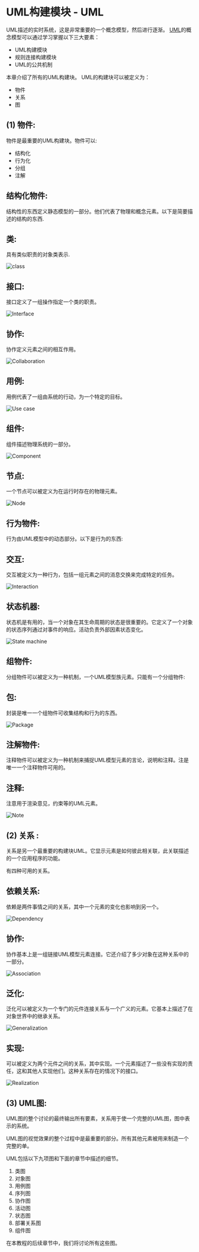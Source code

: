 # UML构建模块 - UML

UML描述的实时系统，这是非常重要的一个概念模型，然后进行逐渐。 [UML](http://www.yiibai.com/html/uml)的概念模型可以通过学习掌握以下三大要素：

*   UML构建模块
*   规则连接构建模块
*   UML的公共机制

本章介绍了所有的UML构建块。 UML的构建块可以被定义为：

*   物件
*   关系
*   图

## (1) 物件:

物件是最重要的UML构建块。物件可以:

*   结构化
*   行为化
*   分组
*   注解

## 结构化物件:

结构性的东西定义静态模型的一部分​​。他们代表了物理和概念元素。以下是简要描述的结构的东西.

## 类:

具有类似职责的对象类表示.

![class](../img/094Z12240-0.jpg)

## 接口:

接口定义了一组操作指定一个类的职责。

![Interface](../img/094Z15543-1.jpg)

## 协作:

协作定义元素之间的相互作用。

![Collaboration](../img/094Z11Z4-2.jpg)

## 用例:

用例代表了一组由系统的行动，为一个特定的目标。

![Use case](../img/094Z115Y-3.jpg)

## 组件:

组件描述物理系统的一部分。

![Component](../img/094Z15622-4.jpg)

## 节点:

一个节点可以被定义为在运行时存在的物理元素。

![Node](../img/094Z14393-5.jpg)

## 行为物件:

行为由UML模型中的动态部分。以下是行为的东西:

## 交互:

交互被定义为一种行为，包括一组元素之间的消息交换来完成特定的任务。

![Interaction](../img/094Z1A25-6.jpg)

## 状态机器:

状态机是有用的，当一个对象在其生命周期的状态是很重要的。它定义了一个对象的状态序列通过对事件的响应。活动负责外部因素状态变化。

![State machine](../img/094Z13431-7.jpg)

## 组物件:

分组物件可以被定义为一种机制，一个UML模型族元素。只能有一个分组物件:

## 包:

封装是唯一一个组物件可收集结构和行为的东西。

![Package](../img/094Z14309-8.jpg)

## 注解物件:

注释物件可以被定义为一种机制来捕捉UML模型元素的言论，说明和注释。注是唯一一个注释物件可用的。

## 注释:

注意用于渲染意见，约束等的UML元素。

![Note](../img/094Z14D5-9.jpg)

## (2) 关系 :

关系是另一个最重要的构建块UML。它显示元素是如何彼此相关联，此关联描述的一个应用程序的功能。

有四种可用的关系。

## 依赖关系:

依赖是两件事情之间的关系，其中一个元素的变化也影响到另一个。

![Dependency](../img/094Z16394-10.jpg)

## 协作:

协作基本上是一组链接UML模型元素连接。它还介绍了多少对象在这种关系中的一部分。

![Association](../img/094Z15R1-11.jpg)

## 泛化:

泛化可以被定义为一个专门的元件连接关系与一个广义的元素。它基本上描述了在对象世界中的继承关系。

![Generalization](../img/094Z142O-12.jpg)

## 实现:

可以被定义为两个元件之间的关系，其中实现。一个元素描述了一些没有实现的责任，这和其他人实现他们。这种关系存在的情况下的接口。

![Realization](../img/094Z12539-13.jpg)

## (3) UML图:

UML图的整个讨论的最终输出所有要素，关系用于使一个完整的UML图，图中表示的系统。

UML图的视觉效果的整个过程中是最重要的部分。所有其他元素被用来制造一个完整的单。

UML包括以下九项图和下面的章节中描述的细节。

1.  类图
2.  对象图
3.  用例图
4.  序列图
5.  协作图
6.  活动图
7.  状态图
8.  部署关系图
9.  组件图

在本教程的后续章节中，我们将讨论所有这些图。

 